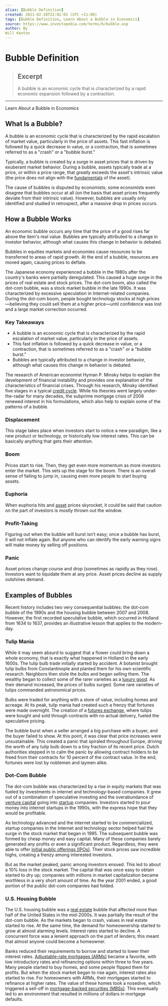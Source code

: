```yaml
---
alias: [Bubble Definition]
created: 2021-02-28T22:02:03 (UTC +11:00)
tags: [Bubble Definition, Learn About a Bubble in Economics]
source: https://www.investopedia.com/terms/b/bubble.asp
author: By
Will Kenton
---
```


# Bubble Definition

> ## Excerpt
> A bubble is an economic cycle that is characterized by a rapid economic expansion followed by a contraction.

---

Learn About a Bubble in Economics
## What Is a Bubble?

A bubble is an economic cycle that is characterized by the rapid escalation of market value, particularly in the price of assets. This fast inflation is followed by a quick decrease in value, or a contraction, that is sometimes referred to as a "crash" or a "bubble burst."

Typically, a bubble is created by a surge in asset prices that is driven by exuberant market behavior. During a bubble, assets typically trade at a price, or within a price range, that greatly exceeds the asset's intrinsic value (the price does not align with the [fundamentals](https://www.investopedia.com/terms/f/fundamentals.asp) of the asset).

The cause of bubbles is disputed by economists; some economists even disagree that bubbles occur at all (on the basis that asset prices frequently deviate from their intrinsic value). However, bubbles are usually only identified and studied in retrospect, after a massive drop in prices occurs.

## How a Bubble Works

An economic bubble occurs any time that the price of a good rises far above the item's real value. Bubbles are typically attributed to a change in investor behavior, although what causes this change in behavior is debated.

Bubbles in equities markets and economies cause resources to be transferred to areas of rapid growth. At the end of a bubble, resources are moved again, causing prices to deflate.

The Japanese economy experienced a bubble in the 1980s after the country's banks were partially deregulated. This caused a huge surge in the prices of real estate and stock prices. The dot-com boom, also called the dot-com bubble, was a stock market bubble in the late 1990s. It was characterized by excessive speculation in Internet-related companies. During the dot-com boom, people bought technology stocks at high prices—believing they could sell them at a higher price—until confidence was lost and a large market correction occurred.

### Key Takeaways

-   A bubble is an economic cycle that is characterized by the rapid escalation of market value, particularly in the price of assets.
-   This fast inflation is followed by a quick decrease in value, or a contraction, that is sometimes referred to as a "crash" or a "bubble burst."
-   Bubbles are typically attributed to a change in investor behavior, although what causes this change in behavior is debated.

The research of American economist Hyman P. Minsky helps to explain the development of financial instability and provides one explanation of the characteristics of financial crises. Through his research, Minsky identified five stages in a typical [credit cycle](https://www.investopedia.com/terms/c/credit-cycle.asp). While his theories went largely under-the-radar for many decades, the subprime mortgage crisis of 2008 renewed interest in his formulations, which also help to explain some of the patterns of a bubble.

### Displacement

This stage takes place when investors start to notice a new paradigm, like a new product or technology, or historically low interest rates. This can be basically anything that gets their attention. 

### Boom

Prices start to rise. Then, they get even more momentum as more investors enter the market. This sets up the stage for the boom. There is an overall sense of failing to jump in, causing even more people to start buying assets. 

### Euphoria

When euphoria hits and [asset](https://www.investopedia.com/terms/a/asset.asp) prices skyrocket, it could be said that caution on the part of investors is mostly thrown out the window. 

### Profit-Taking

Figuring out when the bubble will burst isn’t easy; once a bubble has burst, it will not inflate again. But anyone who can identify the early warning signs will make money by selling off positions. 

### Panic

Asset prices change course and drop (sometimes as rapidly as they rose). Investors want to liquidate them at any price. Asset prices decline as supply outshines demand. 

## Examples of Bubbles

Recent history includes two very consequential bubbles: the dot-com bubble of the 1990s and the housing bubble between 2007 and 2008. However, the first recorded speculative bubble, which occurred in Holland from 1634 to 1637, provides an illustrative lesson that applies to the modern-day.

### Tulip Mania

While it may seem absurd to suggest that a flower could bring down a whole economy, that is exactly what happened in Holland in the early 1600s. The tulip bulb trade initially started by accident. A botanist brought tulip bulbs from Constantinople and planted them for his own scientific research. Neighbors then stole the bulbs and began selling them. The wealthy began to collect some of the rarer varieties as a [luxury good](https://www.investopedia.com/terms/l/luxury-item.asp). As their demand increased, the prices of bulbs surged. Some rare varieties of tulips commanded astronomical prices.

Bulbs were traded for anything with a store of value, including homes and acreage. At its peak, tulip mania had created such a frenzy that fortunes were made overnight. The creation of a [futures exchange](https://www.investopedia.com/terms/f/futuresexchange.asp), where tulips were bought and sold through contracts with no actual delivery, fueled the speculative pricing.

The bubble burst when a seller arranged a big purchase with a buyer, and the buyer failed to show. At this point, it was clear that price increases were unsustainable. This created a panic that spiraled throughout Europe, driving the worth of any tulip bulb down to a tiny fraction of its recent price. Dutch authorities stepped in to calm the panic by allowing contract holders to be freed from their contracts for 10 percent of the contract value. In the end, fortunes were lost by noblemen and laymen alike.

### Dot-Com Bubble

The dot-com bubble was characterized by a rise in equity markets that was fueled by investments in internet and technology-based companies. It grew out of a combination of speculative investing and the overabundance of [venture capital](https://www.investopedia.com/terms/v/venturecapital.asp) going into [startup](https://www.investopedia.com/terms/s/startup.asp) companies. Investors started to pour money into internet startups in the 1990s, with the express hope that they would be profitable. 

As technology advanced and the internet started to be commercialized, startup companies in the Internet and technology sector helped fuel the surge in the stock market that began in 1995. The subsequent bubble was formed by cheap money and easy capital. Many of these companies barely generated any profits or even a significant product. Regardless, they were able to offer [initial public offerings (IPOs)](https://www.investopedia.com/terms/i/ipo.asp). Their stock prices saw incredible highs, creating a frenzy among interested investors. 

But as the market peaked, panic among investors ensued. This led to about a 10% loss in the stock market. The capital that was once easy to obtain started to dry up; companies with millions in market capitalization became worthless in a very short amount of time. As the year 2001 ended, a good portion of the public dot-com companies had folded.

### U.S. Housing Bubble 

The U.S. housing bubble was a [real estate](https://www.investopedia.com/terms/r/realestate.asp) bubble that affected more than half of the United States in the mid-2000s. It was partially the result of the dot-com bubble. As the markets began to crash, values in real estate started to rise. At the same time, the demand for homeownership started to grow at almost alarming levels. Interest rates started to decline. A concurrent force was a lenient approach on the part of lenders; this meant that almost anyone could become a homeowner.

Banks reduced their requirements to borrow and started to lower their interest rates. [Adjustable-rate mortgages (ARMs)](https://www.investopedia.com/terms/a/arm.asp) became a favorite, with low introductory rates and refinancing options within three to five years. Many people started to buy homes, and some people flipped them for profits. But when the stock market began to rise again, interest rates also started to rise. For homeowners with ARMs, their mortgages started to refinance at higher rates. The value of these homes took a nosedive, which triggered a sell-off in [mortgage-backed securities (MBSs)](https://www.investopedia.com/terms/m/mbs.asp). This eventually led to an environment that resulted in millions of dollars in mortgage defaults.
